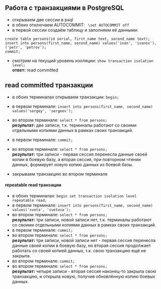 ## Работа с транзакциями в PostgreSQL
- открываем две сессии в psql
- в обеих отключаем AUTOCOMMIT: ` \set AUTOCOMMIT off`
- в первой сессии создаём таблицу и заполняем её данными:
```
create table persons(id serial, first_name text, second_name text);
insert into persons(first_name, second_name) values('ivan', 'ivanov'), ('petr', 'petrov');
commit;
```
- смотрим на текущий уровень изоляции: ` show transaction isolation level; ` \
**ответ:** read committed

## read committed транзакции

- в обоих терминалах открываем транзакции:  `begin;`
- в первом терминале: `insert into persons(first_name, second_name) values('sergey', 'sergeev');`
- во втором терминале: `select * from persons;` \
**результат:** две записи, т.к. терминалы работают со своими отдельными копиями данных в рамках своих транзакций.

- в первом терминале: `commit;`
- во втором терминале: `select * from persons;` \
**результат:** три записи - первая сессия перенесла данные своей копии в боевую базу, а вторая сессия, при повторном чтении данных, формирует новую копию данных из боевой базы.
- закрываем транзакцию во втором терминале

#### repeatable read транзации

- в обоих терминалах: `begin set transaction isolation level repeatable read;`
- в первом терминале: `insert into persons(first_name, second_name) values('sveta', 'svetova');`
- во втором терминале: `select * from persons;` \
**результат:** три записи, новой записи нет, т.к. терминалы работают со своими отдельными копиями данных в рамках своих транзакций.
- в первом терминале: `commit;`
- во втором терминале: `select * from persons;` \
**результат:** три записи, новой записи нет - первая сессия перенесла данные своей копии в боевую базу, но вторая сессия продолжает работать со своей копией данных, т.к. свою транзакцию ещё не закрыла.
- во втором терминале: `commit;`
- во втором терминале: `select * from persons;` \
**результат:** четыре записи - вторая сессия наконец-то закрыла свою транзакцию, и открыла новую, получив обновлённую копию боевых данных.
